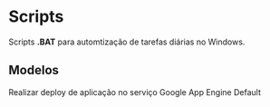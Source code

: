 # Scripts
Scripts **.BAT** para automtização de tarefas diárias no Windows.

## Modelos
Realizar deploy de aplicação no serviço Google App Engine Default
